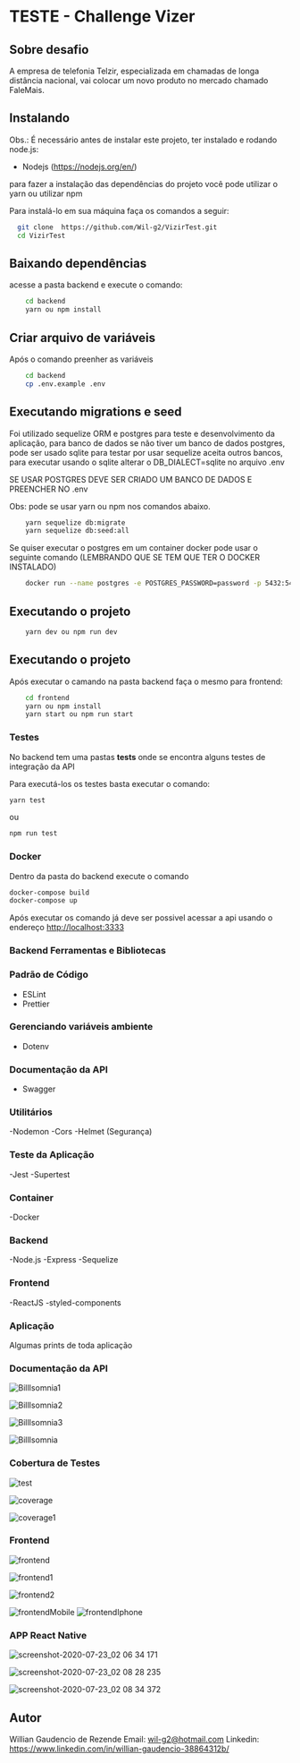 # TESTE - Challenge Vizer

## Sobre desafio

A empresa de telefonia Telzir, especializada em chamadas de longa distância nacional, vai
colocar um novo produto no mercado chamado FaleMais.

## Instalando

Obs.: É necessário antes de instalar este projeto, ter instalado e rodando node.js:

- Nodejs (https://nodejs.org/en/)

para fazer a instalação das dependências do projeto você pode utilizar o yarn ou utilizar npm

Para instalá-lo em sua máquina faça os comandos a seguir:

```bash
  git clone  https://github.com/Wil-g2/VizirTest.git
  cd VizirTest
```

## Baixando dependências

acesse a pasta backend e execute o comando:

```bash
    cd backend
    yarn ou npm install   
```

## Criar arquivo de variáveis

Após o comando preenher as variáveis

```bash
    cd backend
    cp .env.example .env
```

## Executando migrations e seed 
Foi utilizado sequelize ORM e postgres para teste e desenvolvimento da aplicação, para banco de dados se não tiver um banco de dados postgres, pode ser usado sqlite para testar por usar sequelize aceita outros bancos, para executar usando o sqlite alterar o DB_DIALECT=sqlite no arquivo .env

SE USAR POSTGRES DEVE SER CRIADO UM BANCO DE DADOS E PREENCHER NO .env

Obs: pode se usar yarn ou npm nos comandos abaixo.

```bash 
    yarn sequelize db:migrate
    yarn sequelize db:seed:all
```

Se quiser executar o postgres em um container docker pode usar o seguinte comando (LEMBRANDO QUE SE TEM QUE TER O DOCKER INSTALADO)

```bash
    docker run --name postgres -e POSTGRES_PASSWORD=password -p 5432:5432 -d postgres
```

## Executando o projeto

```bash
    yarn dev ou npm run dev
```

## Executando o projeto

Após executar o camando na pasta backend faça o mesmo para frontend:

```bash
    cd frontend
    yarn ou npm install
    yarn start ou npm run start
```

### Testes

No backend tem uma pastas **tests** onde se encontra alguns testes de integração da API

Para executá-los os testes basta executar o comando:

```bash
yarn test
```

ou

```bash
npm run test
```

### Docker

Dentro da pasta do backend execute o comando

```bash
docker-compose build
docker-compose up
```

Após executar os comando já deve ser possivel acessar a api usando o endereço [http://localhost:3333](http://localhost:3000)

### Backend Ferramentas e Bibliotecas

### Padrão de Código

- ESLint
- Prettier

### Gerenciando variáveis ambiente

- Dotenv

### Documentação da API

- Swagger

### Utilitários

-Nodemon
-Cors
-Helmet (Segurança)

### Teste da Aplicação

-Jest
-Supertest

### Container

-Docker

### Backend

-Node.js
-Express
-Sequelize

### Frontend

-ReactJS
-styled-components

### Aplicação

Algumas prints de toda aplicação

### Documentação da API
![BillIsomnia1](https://user-images.githubusercontent.com/26700193/88254336-62e64500-cc8b-11ea-8c0f-1d9c1edee63e.png)

![BillIsomnia2](https://user-images.githubusercontent.com/26700193/88254376-8c9f6c00-cc8b-11ea-89be-46e4fb4d5505.png)

![BillIsomnia3](https://user-images.githubusercontent.com/26700193/88254387-96c16a80-cc8b-11ea-9632-c2ee8837d45d.png)

![BillIsomnia](https://user-images.githubusercontent.com/26700193/88254413-a640b380-cc8b-11ea-8144-60bb8765841f.png)


### Cobertura de Testes
![test](https://user-images.githubusercontent.com/26700193/88254439-b9ec1a00-cc8b-11ea-82fd-e9ef885a0270.png)

![coverage](https://user-images.githubusercontent.com/26700193/88254440-ba84b080-cc8b-11ea-8bc6-35706d9599a3.png)

![coverage1](https://user-images.githubusercontent.com/26700193/88254442-bb1d4700-cc8b-11ea-9613-e65286c268d5.png)


### Frontend
![frontend](https://user-images.githubusercontent.com/26700193/88254491-d9834280-cc8b-11ea-90bb-4f420c89ed68.png)

![frontend1](https://user-images.githubusercontent.com/26700193/88254494-da1bd900-cc8b-11ea-8f1e-556e5d8d290c.png)

![frontend2](https://user-images.githubusercontent.com/26700193/88254495-dab46f80-cc8b-11ea-9a5b-96584d40eea1.png)

![frontendMobile](https://user-images.githubusercontent.com/26700193/88254496-dab46f80-cc8b-11ea-80ef-bb6ac3a877e5.png)
![frontendIphone](https://user-images.githubusercontent.com/26700193/88254497-db4d0600-cc8b-11ea-912b-1825b0624b0f.png)

### APP React Native
![screenshot-2020-07-23_02 06 34 171](https://user-images.githubusercontent.com/26700193/88254584-151e0c80-cc8c-11ea-9260-1c4cefe3c3dc.png)

![screenshot-2020-07-23_02 08 28 235](https://user-images.githubusercontent.com/26700193/88254668-5d3d2f00-cc8c-11ea-8ec9-467da57c26ba.png)

![screenshot-2020-07-23_02 08 34 372](https://user-images.githubusercontent.com/26700193/88254601-1fd8a180-cc8c-11ea-9d48-0d358d822996.png)


## Autor

Willian Gaudencio de Rezende
Email: <wil-g2@hotmail.com>
Linkedin: <https://www.linkedin.com/in/willian-gaudencio-38864312b/>
